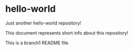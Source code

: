 # hello-world
Just another hello-world repository!

This document represents short info about this repository!

This is a branch1 README file.
